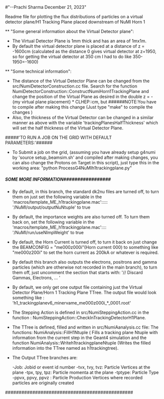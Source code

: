 #"--Prachi Sharma December 21, 2023"

Readme file for plotting the flux distributions of particles on a virtual detector plane/H1 Tracking Plane placed downstream of NuMI Horn 1

** "Some general information about the Virtual Detector plane":

* The Virtual Detector Plane is 1mm thick and has an area of 1mx1m.
* By default the virtual detector plane is placed at a distance of z = -1600cm  (calculated as the distance 0 gives virtual detector at z=1950, so for getting the virtual detector at 350 cm I had to do like 350-1950=-1600)



** "Some technical information":

* The distance of the Virtual Detector Plane can be changed from the src/NumiDetectorConstruction.cc file. Search for the function NumiDetectorConstruction::ConstructNumiHorn1TrackingPlane and change the position of the Virtual Plane as desired in the double z = -{my virtual plane placement} * CLHEP::cm, but  ######NOTE:You have to compile after making this change (Just type "make" to compile the changes )
* Also, the thickness of the Virtual Detector can be changed in a similar manner as above with the variable 'trackingPlanesHalfThickness' which will set the half thickness of the Virtual Detector Plane.

#####'TO RUN A JOB ON THE GRID WITH DEFAULT PARAMETERS:'######

* To Submit a job on the grid, (assuming you have already setup g4numi by 'source setup_beamsim.sh' and compiled after making changes, you can also change the Protons on Target in this script), just type this in the working area:
  "python ProcessG4NuMIh1trackingplane.py"




##### SOME MORE INFORMATION#################

* By default, in this branch,  the standard dk2nu files are turned off, to turn them on just set the following variable in the 'macros/template_ME_h1trackingplane.mac':::::
 '/NuMI/output/outputNuNtuple' to true 
 
* By default, the importance weights are also turned off. To turn them back on, set the following variable in the 'macros/template_ME_h1trackingplane.mac'::::
 '/NuMI/run/useNImpWeight' to true

* By default, the Horn Current is turned off, to turn it back on just change the 
BEAMCONFIG = "me000z000i"(Horn current 000) to something like "me000z200i" to set the horn current as 200kA or whatever is required.

* By default this branch also outputs the electrons, positrons and gamma particles (which are otherwise not recorded in the main branch), to turn them off, just uncomment the section that starts with: '// Discard Gammas, Electrons, ... '

* By default, we only get one output file containing just the Virtual Detector Plane/Horn 1 Tracking Plane TTree. The output file would look something like :
'h1_trackingplanev6_minervame_me000z000i_*_0001.root'

* The Stepping Action is defined in src/NumiSteppingAction.cc in the function : NumiSteppingAction::CheckInTrackingDetectorH1Plane.

* The TTree is defined, filled and written in src/NumiAanalysis.cc file: The functions:  NumiAnalysis::FillH1Ntuple ( Fills a tracking plane Ntuple with information from the current step in the Geant4 simulation and the function  NumiAnalysis::Writeh1trackingplaneNtuple (Writes the filled information into the TTree named as  h1trackingtree).


* The Output TTree branches are:

	-Job: Jobid or event id number
	-tvx, tvy, tvz: Particle Vertices at the plane
	-tpx, tpy, tpz: Particle momenta at the plane
	-tptype: Particle Type
	-ppvx, ppvy, ppvz : Particle Production Vertices where recorded particles are originally created



###############################################



